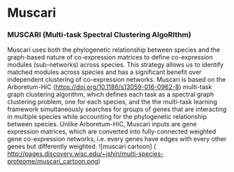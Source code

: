 # Muscari
### MUSCARI (Multi-task Spectral Clustering AlgoRIthm)

Muscari uses both the phylogenetic relationship between species and the graph-based nature of co-expression matrices to define co-expression modules (sub-networks) across species. This strategy allows us to identify matched modules across species and has a significant benefit over independent clustering of co-expression networks. Muscari is based on the Arboretum-HiC (https://doi.org/10.1186/s13059-016-0962-8) multi-task graph clustering algorithm, which defines each task as a spectral graph clustering problem, one for each species, and the the multi-task learning framework simultaneously searches for groups of genes that are interacting in multiple species while accounting for the phylogenetic relationship between species. Unlike Arboretum-HiC, Muscari inputs are gene expression matrices, which are converted into fully-connected weighted gene co-expression networks, i.e. every genes have edges with every other genes but differently weighted.
![muscari cartoon] ( http://pages.discovery.wisc.edu/~jshin/multi-species-proteome/muscari_cartoon.png)
